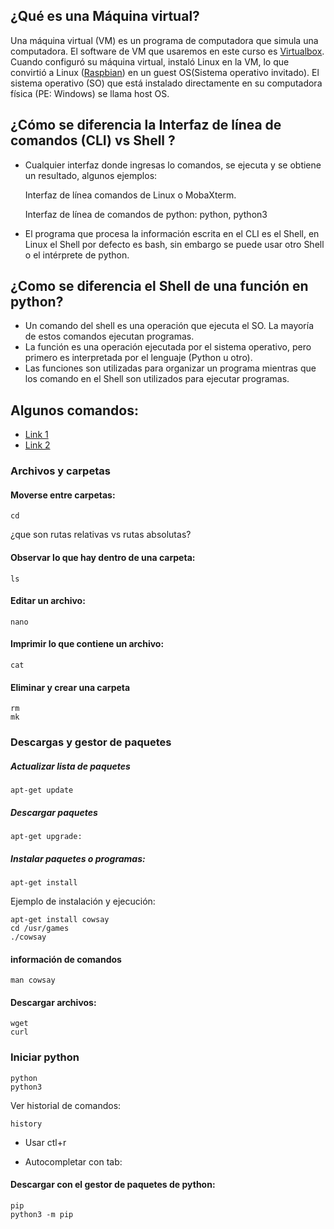 ## ¿Qué es una Máquina virtual?

Una máquina virtual (VM) es un programa de computadora que simula una computadora. El software de VM que usaremos en este curso es [Virtualbox](https://download.virtualbox.org/virtualbox/6.1.12/VirtualBox-6.1.12-139181-Win.exe). Cuando configuró su máquina virtual, instaló Linux en la VM, lo que convirtió a Linux ([Raspbian](https://www.raspberrypi.org/downloads/raspberry-pi-desktop/)) en un guest OS(Sistema operativo invitado). El sistema operativo (SO) que está instalado directamente en su computadora física (PE: Windows) se llama host OS.

## ¿Cómo se diferencia la Interfaz de línea de comandos (CLI) vs Shell ?

-	Cualquier interfaz donde ingresas lo comandos, se ejecuta y se obtiene un resultado, algunos ejemplos:

    Interfaz de línea comandos de Linux o MobaXterm.
    
    Interfaz de línea de comandos de python: python, python3
    
    
-	El programa que procesa la información escrita en el CLI es el Shell, en Linux el Shell por defecto es bash,  sin embargo se puede usar otro Shell o el intérprete de python.

## ¿Como se diferencia el Shell de una función en python?

-	Un comando del shell es una operación que ejecuta el SO. La mayoría de estos comandos ejecutan programas.
-	La función es una operación ejecutada por el sistema operativo, pero primero es interpretada por el lenguaje (Python u otro).
-	Las funciones son utilizadas para organizar un programa mientras que los comando en el Shell son utilizados para ejecutar programas.

## Algunos comandos:

- [Link 1](https://courses.cs.washington.edu/courses/cse390a/14au/bash.html)
- [Link 2](https://www.loggly.com/wp-content/uploads/2015/05/Linux-Cheat-Sheet-Sponsored-By-Loggly.pdf)

### Archivos y carpetas

#### Moverse entre carpetas:
```
cd
```
¿que son rutas relativas vs rutas absolutas?

#### Observar lo que hay dentro de una carpeta:
```
ls
```
#### Editar un archivo:

```
nano
```
#### Imprimir lo que contiene un archivo:
```
cat
```
#### Eliminar y crear una carpeta
```
rm
mk
```

### Descargas y gestor de paquetes

##### Actualizar lista de paquetes
```
apt-get update
```

##### Descargar paquetes
```
apt-get upgrade:
```

##### Instalar paquetes o programas:
```
apt-get install
```

Ejemplo de instalación y ejecución:

```
apt-get install cowsay
cd /usr/games
./cowsay
```
#### información de comandos

```
man cowsay
```

#### Descargar archivos:
```
wget
curl
```
### Iniciar python
```
python 
python3
```
Ver historial de comandos:
```
history
```
- Usar ctl+r

- Autocompletar con  tab:

#### Descargar con el gestor de paquetes de python:
```
pip
python3 -m pip
```


